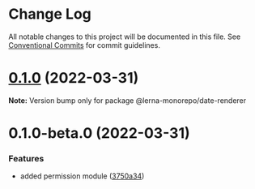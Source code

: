 # Change Log

All notable changes to this project will be documented in this file.
See [Conventional Commits](https://conventionalcommits.org) for commit guidelines.

# [0.1.0](https://github.com/Karthikmani345/lerna-monorepo/compare/v0.1.0-beta.0...v0.1.0) (2022-03-31)

**Note:** Version bump only for package @lerna-monorepo/date-renderer





# 0.1.0-beta.0 (2022-03-31)


### Features

* added permission module ([3750a34](https://github.com/Karthikmani345/lerna-monorepo/commit/3750a346a4a288445ee9d662f871764c2895df12))
